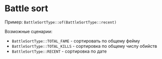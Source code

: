 # Battle sort

Пример: ```BattleSortType::of(BattleSortType::recent)```

Возможные сценарии:
 * `BattleSortType::TOTAL_FAME` - сортировать по общему фейму
 * `BattleSortType::TOTAL_KILLS` - сортировка по общему числу обийств
 * `BattleSortType::RECENT` - сортировка по дате